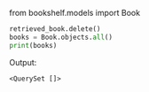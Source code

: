 from bookshelf.models import Book
```python
retrieved_book.delete()
books = Book.objects.all()
print(books)
```
Output:
```
<QuerySet []>
```